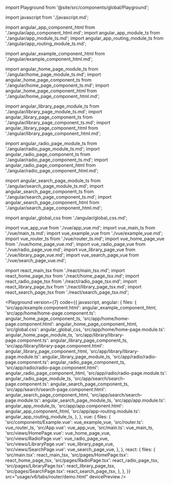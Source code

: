 import Playground from '@site/src/components/global/Playground';

import javascript from './javascript.md';

import angular_app_component_html from './angular/app_component_html.md';
import angular_app_module_ts from './angular/app_module_ts.md';
import angular_app_routing_module_ts from './angular/app_routing_module_ts.md';

import angular_example_component_html from './angular/example_component_html.md';

import angular_home_page_module_ts from './angular/home_page_module_ts.md';
import angular_home_page_component_ts from './angular/home_page_component_ts.md';
import angular_home_page_component_html from './angular/home_page_component_html.md';

import angular_library_page_module_ts from './angular/library_page_module_ts.md';
import angular_library_page_component_ts from './angular/library_page_component_ts.md';
import angular_library_page_component_html from './angular/library_page_component_html.md';

import angular_radio_page_module_ts from './angular/radio_page_module_ts.md';
import angular_radio_page_component_ts from './angular/radio_page_component_ts.md';
import angular_radio_page_component_html from './angular/radio_page_component_html.md';

import angular_search_page_module_ts from './angular/search_page_module_ts.md';
import angular_search_page_component_ts from './angular/search_page_component_ts.md';
import angular_search_page_component_html from './angular/search_page_component_html.md';

import angular_global_css from './angular/global_css.md';

import vue_app_vue from './vue/app_vue.md';
import vue_main_ts from './vue/main_ts.md';
import vue_example_vue from './vue/example_vue.md';
import vue_router_ts from './vue/router_ts.md';
import vue_home_page_vue from './vue/home_page_vue.md';
import vue_radio_page_vue from './vue/radio_page_vue.md';
import vue_library_page_vue from './vue/library_page_vue.md';
import vue_search_page_vue from './vue/search_page_vue.md';

import react_main_tsx from './react/main_tsx.md';
import react_home_page_tsx from './react/home_page_tsx.md';
import react_radio_page_tsx from './react/radio_page_tsx.md';
import react_library_page_tsx from './react/library_page_tsx.md';
import react_search_page_tsx from './react/search_page_tsx.md';

<Playground
version={7}
code={{
    javascript,
    angular: {
      files: {
        'src/app/example.component.html': angular_example_component_html,
        'src/app/home/home-page.component.ts': angular_home_page_component_ts,
        'src/app/home/home-page.component.html': angular_home_page_component_html,
        'src/global.css': angular_global_css,
        'src/app/home/home-page.module.ts': angular_home_page_module_ts,
        'src/app/library/library-page.component.ts': angular_library_page_component_ts,
        'src/app/library/library-page.component.html': angular_library_page_component_html,
        'src/app/library/library-page.module.ts': angular_library_page_module_ts,
        'src/app/radio/radio-page.component.ts': angular_radio_page_component_ts,
        'src/app/radio/radio-page.component.html': angular_radio_page_component_html,
        'src/app/radio/radio-page.module.ts': angular_radio_page_module_ts,
        'src/app/search/search-page.component.ts': angular_search_page_component_ts,
        'src/app/search/search-page.component.html': angular_search_page_component_html,
        'src/app/search/search-page.module.ts': angular_search_page_module_ts,
        'src/app/app.module.ts': angular_app_module_ts,
        'src/app/app.component.html': angular_app_component_html,
        'src/app/app-routing.module.ts': angular_app_routing_module_ts,
      },
    },
    vue: {
      files: {
        'src/components/Example.vue': vue_example_vue,
        'src/router.ts': vue_router_ts,
        'src/App.vue': vue_app_vue,
        'src/main.ts': vue_main_ts,
        'src/views/HomePage.vue': vue_home_page_vue,
        'src/views/RadioPage.vue': vue_radio_page_vue,
        'src/views/LibraryPage.vue': vue_library_page_vue,
        'src/views/SearchPage.vue': vue_search_page_vue,
      },
    },
    react: {
      files: {
        'src/main.tsx': react_main_tsx,
        'src/pages/HomePage.tsx': react_home_page_tsx,
        'src/pages/RadioPage.tsx': react_radio_page_tsx,
        'src/pages/LibraryPage.tsx': react_library_page_tsx,
        'src/pages/SearchPage.tsx': react_search_page_tsx,
      },
    },
  }}
src="usage/v6/tabs/router/demo.html"
devicePreview
/>
